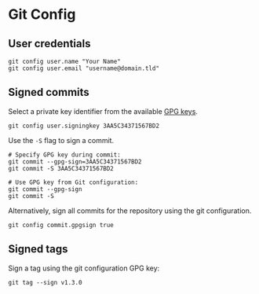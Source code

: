 # Git Config

## User credentials

```shell
git config user.name "Your Name"
git config user.email "username@domain.tld"
```

## Signed commits

Select a private key identifier from the available [GPG keys](gpg-keys.md#list-keys).

```shell
git config user.signingkey 3AA5C34371567BD2
```

Use the `-S` flag to sign a commit.

```shell
# Specify GPG key during commit:
git commit --gpg-sign=3AA5C34371567BD2
git commit -S 3AA5C34371567BD2

# Use GPG key from Git configuration:
git commit --gpg-sign
git commit -S
```

Alternatively, sign all commits for the repository using the git configuration.

```shell
git config commit.gpgsign true
```

## Signed tags

Sign a tag using the git configuration GPG key:

```shell
git tag --sign v1.3.0
```

